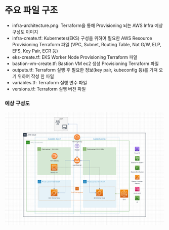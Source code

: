 # 주요 파일 구조

- infra-architecture.png: Terraform을 통해 Provisioning 되는 AWS Infra 예상 구성도 이미지
- infra-create.tf: Kubernetes(EKS) 구성을 위하여 필요한 AWS Resource Provisioning Terraform 파일 (VPC, Subnet, Routing Table, Nat G/W, ELP, EFS, Key Pair, ECR 등)
- eks-create.tf: EKS Worker Node Provisioning Terraform 파일
- bastion-vm-create.tf: Bastion VM ec2 생성 Provisioning Terraform 파일
- outputs.tf: Terraform 실행 후 필요한 정보(key pair, kubeconfig 등)를 가져 오기 위하여 작성 한 파일
- variables.tf: Terraform 실행 변수 파일
- versions.tf: Terraform 실행 버전 파일


### 예상 구성도

![infra-architecture][infra-architecture]

[infra-architecture]:./infra-architecture.png
